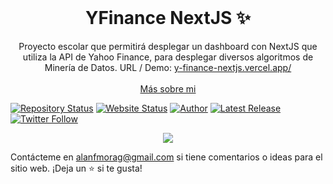 <!-- PROJECT LOGO -->
<br />
<p align="center">
  <h1 align="center">YFinance NextJS ✨</h1>

  <p align="center">
    Proyecto escolar que permitirá desplegar un dashboard con NextJS que utiliza la API de Yahoo Finance, para desplegar diversos algoritmos de Minería de Datos. URL / Demo: 
    <a href="https://y-finance-nextjs.vercel.app/">y-finance-nextjs.vercel.app/</a>
    <br />
    <br />
    <a href="https://www.alanfmorag.tech/">Más sobre mi</a>
  </p>
</p>

[![Repository Status](https://img.shields.io/badge/Repository%20Status-Maintained-dark%20green.svg?style=for-the-badge)](https://github.com/alanmgg/YFinance-NextJS)
[![Website Status](https://img.shields.io/badge/Website%20Status-Online-green?style=for-the-badge)](https://y-finance-nextjs.vercel.app/)
[![Author](https://img.shields.io/badge/Author-Alan%20Francisco%20Mora%20G-blue.svg?style=for-the-badge)](https://github.com/alanmgg)
[![Latest Release](https://img.shields.io/badge/Latest%20Release-23%20Apr%202023-yellow.svg?style=for-the-badge)](https://github.com/alanmgg/YFinance-NextJS/commits/main)
[![Twitter Follow](https://img.shields.io/twitter/follow/alanmgggg?color=ffcc66&logo=twitter&logoColor=ffffff&style=for-the-badge)](https://twitter.com/alanmgggg)

<p align="center">
  <kbd>
    <img src="yfinance-nextjs.gif"></img>
  </kbd>
</p>

Contácteme en alanfmorag@gmail.com si tiene comentarios o ideas para el sitio web. ¡Deja un ⭐ si te gusta!
